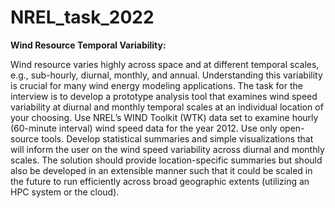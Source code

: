 # NREL_task_2022

**Wind Resource Temporal Variability:**

Wind resource varies highly across space and at different temporal scales, e.g., sub-hourly, diurnal, monthly, and annual. Understanding this variability is crucial for many wind energy modeling applications. The task for the interview is to develop a prototype analysis tool that examines wind speed variability at diurnal and monthly temporal scales at an individual location of your choosing. Use NREL’s WIND Toolkit (WTK) data set to examine hourly (60-minute interval) wind speed data for the year 2012. Use only open-source tools. Develop statistical summaries and simple visualizations that will inform the user on the wind speed variability across diurnal and monthly scales. The solution should provide location-specific summaries but should also be developed in an extensible manner such that it could be scaled in the future to run efficiently across broad geographic extents (utilizing an HPC system or the cloud). 
